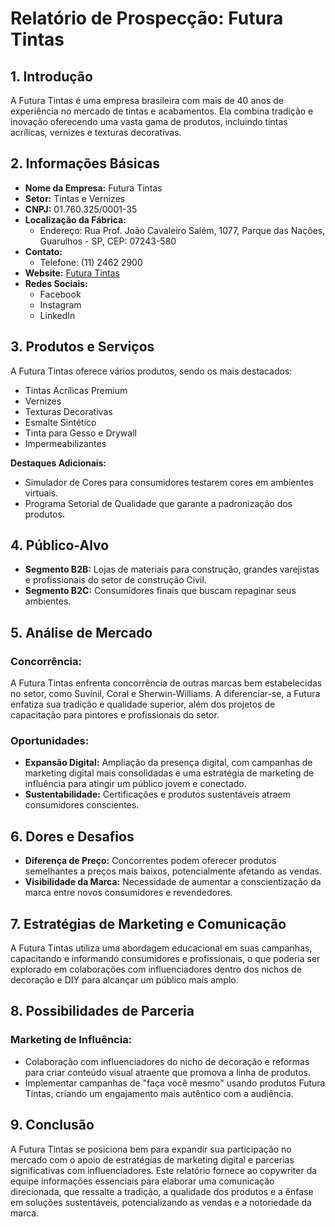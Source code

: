 # Relatório de Prospecção: Futura Tintas

## 1. Introdução
A Futura Tintas é uma empresa brasileira com mais de 40 anos de experiência no mercado de tintas e acabamentos. Ela combina tradição e inovação oferecendo uma vasta gama de produtos, incluindo tintas acrílicas, vernizes e texturas decorativas.

## 2. Informações Básicas
- **Nome da Empresa:** Futura Tintas
- **Setor:** Tintas e Vernizes
- **CNPJ:** 01.760.325/0001-35
- **Localização da Fábrica:** 
  - Endereço: Rua Prof. João Cavaleiro Salém, 1077, Parque das Nações, Guarulhos - SP, CEP: 07243-580
- **Contato:**
  - Telefone: (11) 2462 2900
- **Website:** [Futura Tintas](http://futuratintas.com.br)
- **Redes Sociais:** 
  - Facebook
  - Instagram
  - LinkedIn

## 3. Produtos e Serviços
A Futura Tintas oferece vários produtos, sendo os mais destacados:
- Tintas Acrílicas Premium
- Vernizes
- Texturas Decorativas
- Esmalte Sintético
- Tinta para Gesso e Drywall
- Impermeabilizantes

**Destaques Adicionais:**
- Simulador de Cores para consumidores testarem cores em ambientes virtuais.
- Programa Setorial de Qualidade que garante a padronização dos produtos.

## 4. Público-Alvo
- **Segmento B2B:** Lojas de materiais para construção, grandes varejistas e profissionais do setor de construção Civil.
- **Segmento B2C:** Consumidores finais que buscam repaginar seus ambientes.

## 5. Análise de Mercado
### Concorrência:
A Futura Tintas enfrenta concorrência de outras marcas bem estabelecidas no setor, como Suvinil, Coral e Sherwin-Williams. A diferenciar-se, a Futura enfatiza sua tradição e qualidade superior, além dos projetos de capacitação para pintores e profissionais do setor.

### Oportunidades:
- **Expansão Digital:** Ampliação da presença digital, com campanhas de marketing digital mais consolidadas e uma estratégia de marketing de influência para atingir um público jovem e conectado.
- **Sustentabilidade:** Certificações e produtos sustentáveis atraem consumidores conscientes.

## 6. Dores e Desafios
- **Diferença de Preço:** Concorrentes podem oferecer produtos semelhantes a preços mais baixos, potencialmente afetando as vendas.
- **Visibilidade da Marca:** Necessidade de aumentar a conscientização da marca entre novos consumidores e revendedores.

## 7. Estratégias de Marketing e Comunicação
A Futura Tintas utiliza uma abordagem educacional em suas campanhas, capacitando e informando consumidores e profissionais, o que poderia ser explorado em colaborações com influenciadores dentro dos nichos de decoração e DIY para alcançar um público mais amplo.

## 8. Possibilidades de Parceria
### Marketing de Influência:
- Colaboração com influenciadores do nicho de decoração e reformas para criar conteúdo visual atraente que promova a linha de produtos.
- Implementar campanhas de "faça você mesmo" usando produtos Futura Tintas, criando um engajamento mais autêntico com a audiência.

## 9. Conclusão
A Futura Tintas se posiciona bem para expandir sua participação no mercado com o apoio de estratégias de marketing digital e parcerias significativas com influenciadores. Este relatório fornece ao copywriter da equipe informações essenciais para elaborar uma comunicação direcionada, que ressalte a tradição, a qualidade dos produtos e a ênfase em soluções sustentáveis, potencializando as vendas e a notoriedade da marca.